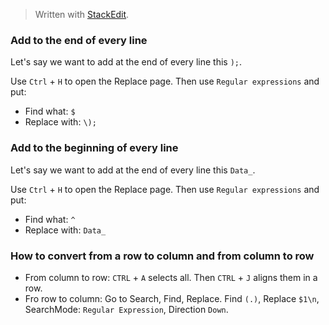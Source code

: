 
> Written with [StackEdit](https://stackedit.io/).

### Add to the end of every line
Let's say we want to add at the end of every line this `);`.

Use `Ctrl` + `H` to open the Replace page. Then use `Regular expressions` and put:

- Find what: `$`
- Replace with: `\);`

### Add to the beginning of every line
Let's say we want to add at the end of every line this `Data_`.

Use `Ctrl` + `H` to open the Replace page. Then use `Regular expressions` and put:

- Find what: `^`
- Replace with: `Data_`

### How to convert from a row to column and from column to row

- From column to row: `CTRL` + `A` selects all. Then `CTRL` + `J` aligns them in a row.
- Fro row to column: Go to Search, Find, Replace. Find `(.)`, Replace `$1\n`, SearchMode: `Regular Expression`, Direction `Down`.
<!--stackedit_data:
eyJoaXN0b3J5IjpbLTQzNzE2NDY2MywtMTMyNjc5NjQ3NSw1MT
U3MTQ3NF19
-->